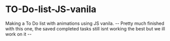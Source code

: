 # TO-Do-list-JS-vanila
Making a To Do list with animations using JS vanila.
 -- Pretty much finished with this one, the saved completed tasks still isnt working the best but we ill work on it  --
